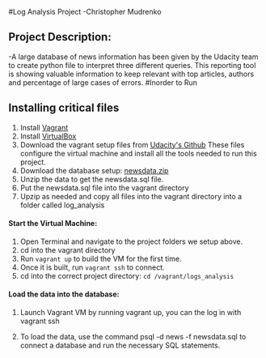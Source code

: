 #Log Analysis Project
-Christopher Mudrenko
## Project Description:
-A large database of news information has been given by the Udacity team to create python file to interpret three different queries. This reporting tool is showing valuable information to keep relevant with top articles, authors and percentage of large cases of errors. 
#Inorder to Run
## Installing critical files
1. Install [Vagrant](https://www.vagrantup.com/)
1. Install [VirtualBox](https://www.virtualbox.org/)
1. Download the vagrant setup files from [Udacity's Github](https://github.com/udacity/fullstack-nanodegree-vm)
These files configure the virtual machine and install all the tools needed to run this project.
1. Download the database setup: [newsdata.zip](https://d17h27t6h515a5.cloudfront.net/topher/2016/August/57b5f748_newsdata/newsdata.zip)
1. Unzip the data to get the newsdata.sql file.
1. Put the newsdata.sql file into the vagrant directory
1. Upzip as needed and copy all files into the vagrant directory into a folder called log_analysis
#### Start the Virtual Machine:
1. Open Terminal and navigate to the project folders we setup above.
1. cd into the vagrant directory
1. Run ``` vagrant up ``` to build the VM for the first time.
1. Once it is built, run ``` vagrant ssh ``` to connect.
1. cd into the correct project directory: ``` cd /vagrant/logs_analysis ```
#### Load the data into the database:
1. Launch Vagrant VM by running vagrant up, you can the log in with vagrant ssh

1. To load the data, use the command psql -d news -f newsdata.sql to connect a database and run the necessary SQL statements.


